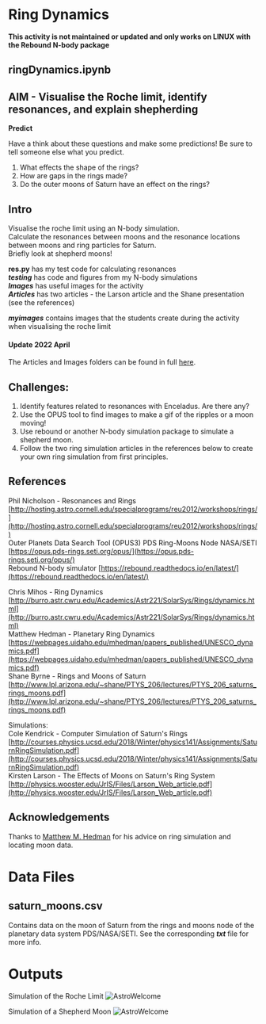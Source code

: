 # Ring Dynamics

**This activity is not maintained or updated and only works on LINUX with the Rebound N-body package**

## ringDynamics.ipynb
## AIM - Visualise the Roche limit, identify resonances, and explain shepherding

**Predict**

Have a think about these questions and make some predictions! Be sure to tell someone else what you predict.

1) What effects the shape of the rings?  
2) How are gaps in the rings made?  
3) Do the outer moons of Saturn have an effect on the rings?  

## Intro

Visualise the roche limit using an N-body simulation.  
Calculate the resonances between moons and the resonance locations between moons and ring particles for Saturn.  
Briefly look at shepherd moons!

**res.py** has my test code for calculating resonances  
***testing*** has code and figures from my N-body simulations  
***Images*** has useful images for the activity  
***Articles*** has two articles - the Larson article and the Shane presentation (see the references)  

***myimages*** contains images that the students create during the activity when visualising the roche limit

#### Update 2022 April

The Articles and Images folders can be found in full [here](https://drive.google.com/drive/folders/150cx9lSqmnedWAdEcWA_QoWtFvIiyIoc?usp=sharing).

## Challenges:

1) Identify features related to resonances with Enceladus. Are there any?  
2) Use the OPUS tool to find images to make a gif of the ripples or a moon moving!  
3) Use rebound or another N-body simulation package to simulate a shepherd moon.  
4) Follow the two ring simulation articles in the references below to create your own ring simulation from first principles.  

## References

Phil Nicholson - Resonances and Rings [http://hosting.astro.cornell.edu/specialprograms/reu2012/workshops/rings/](http://hosting.astro.cornell.edu/specialprograms/reu2012/workshops/rings/)  
Outer Planets Data Search Tool (OPUS3) PDS Ring-Moons Node NASA/SETI [https://opus.pds-rings.seti.org/opus/](https://opus.pds-rings.seti.org/opus/)  
Rebound N-body simulator [https://rebound.readthedocs.io/en/latest/](https://rebound.readthedocs.io/en/latest/)  

Chris Mihos - Ring Dynamics [http://burro.astr.cwru.edu/Academics/Astr221/SolarSys/Rings/dynamics.html](http://burro.astr.cwru.edu/Academics/Astr221/SolarSys/Rings/dynamics.html)  
Matthew Hedman - Planetary Ring Dynamics [https://webpages.uidaho.edu/mhedman/papers_published/UNESCO_dynamics.pdf](https://webpages.uidaho.edu/mhedman/papers_published/UNESCO_dynamics.pdf)     
Shane Byrne - Rings and Moons of Saturn [http://www.lpl.arizona.edu/~shane/PTYS_206/lectures/PTYS_206_saturns_rings_moons.pdf](http://www.lpl.arizona.edu/~shane/PTYS_206/lectures/PTYS_206_saturns_rings_moons.pdf)  

Simulations:  
Cole Kendrick - Computer Simulation of Saturn's Rings [http://courses.physics.ucsd.edu/2018/Winter/physics141/Assignments/SaturnRingSimulation.pdf](http://courses.physics.ucsd.edu/2018/Winter/physics141/Assignments/SaturnRingSimulation.pdf)  
Kirsten Larson - The Effects of Moons on Saturn's Ring System [http://physics.wooster.edu/JrIS/Files/Larson_Web_article.pdf](http://physics.wooster.edu/JrIS/Files/Larson_Web_article.pdf)

## Acknowledgements

Thanks to [Matthew M. Hedman](https://webpages.uidaho.edu/mhedman/) for his advice on ring simulation and locating moon data.

# Data Files

## saturn_moons.csv

Contains data on the moon of Saturn from the rings and moons node of the planetary data system PDS/NASA/SETI. See the corresponding ***txt*** file for more info.

# Outputs

Simulation of the Roche Limit
![AstroWelcome](./Images/roche.gif)

Simulation of a Shepherd Moon
![AstroWelcome](./Images/shepherd.gif)